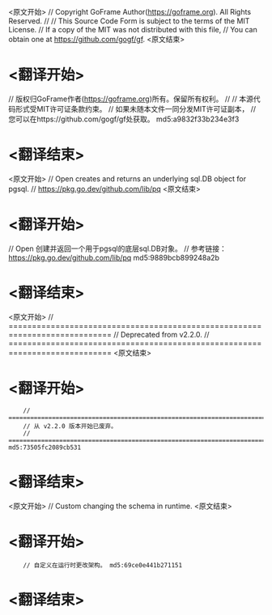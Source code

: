 
<原文开始>
// Copyright GoFrame Author(https://goframe.org). All Rights Reserved.
//
// This Source Code Form is subject to the terms of the MIT License.
// If a copy of the MIT was not distributed with this file,
// You can obtain one at https://github.com/gogf/gf.
<原文结束>

# <翻译开始>
// 版权归GoFrame作者(https://goframe.org)所有。保留所有权利。
//
// 本源代码形式受MIT许可证条款约束。
// 如果未随本文件一同分发MIT许可证副本，
// 您可以在https://github.com/gogf/gf处获取。 md5:a9832f33b234e3f3
# <翻译结束>


<原文开始>
// Open creates and returns an underlying sql.DB object for pgsql.
// https://pkg.go.dev/github.com/lib/pq
<原文结束>

# <翻译开始>
// Open 创建并返回一个用于pgsql的底层sql.DB对象。
// 参考链接：https://pkg.go.dev/github.com/lib/pq md5:9889bcb899248a2b
# <翻译结束>


<原文开始>
		// ============================================================================
		// Deprecated from v2.2.0.
		// ============================================================================
<原文结束>

# <翻译开始>
		// ============================================================================
		// 从 v2.2.0 版本开始已废弃。
		// ============================================================================ md5:73505fc2089cb531
# <翻译结束>


<原文开始>
// Custom changing the schema in runtime.
<原文结束>

# <翻译开始>
		// 自定义在运行时更改架构。 md5:69ce0e441b271151
# <翻译结束>

